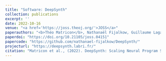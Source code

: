 ```yaml
---
title: "Software: DeepSynth"
collection: publications
excerpt: ''
date: 2022-10-16
venue: "<a href='https://joss.theoj.org/'>JOSS</a>"
paperauthors: "<b>Théo Matricon</b>, Nathanaël Fijalkow, Guillaume Lagarde, Kevin Ellis"
paperdoi: "https://doi.org/10.21105/joss.04151"
papercode: "https://github.com/nathanael-fijalkow/DeepSynth/"
projecturl: "https://deepsynth.labri.fr/"
citation: "Matricon et al., (2022). DeepSynth: Scaling Neural Program Synthesis with Distribution-based Search. Journal of Open Source Software, 7(78), 4151, <https://doi.org/10.21105/joss.04151>"
---
```


